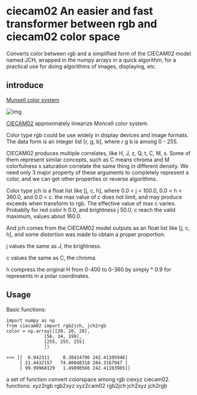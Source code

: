 ciecam02    An easier and fast transformer between rgb and ciecam02 color space
===============================================================================

Converts color between rgb and a simplified form of the CIECAM02 model named
JCH, wrapped in the numpy arrays in a quick algorithm, for a practical use for
doing algorithms of images, displaying, etc.

introduce
---------

[Munsell color system](https://en.wikipedia.org/wiki/Munsell_color_system)

![img](https://en.wikipedia.org/wiki/File:Munsell-system.svg)

[CIECAM02](https://en.wikipedia.org/wiki/CIECAM02) approximately linearize 
Moncell color system.

Color type rgb could be use widely in display devices and image formats. The
data form is an integer list [r, g, b], where r g b is among 0 - 255.

CIECAM02 produces multiple correlates, like H, J, z, Q, t, C, M, s. Some of
them represent similar concepts, such as C means chroma and M colorfulness
s saturation correlate the same thing in different density. We need only 3 
major property of these arguments to completely represent a color, and we 
can get other properties or reverse algorithms.

Color type jch is a float list like [j, c, h], where 0.0 < j < 100.0,
0.0 < h < 360.0, and 0.0 < c. the max value of c does not limit, and may 
produce exceeds when transform to rgb. The effective value of max c varies.
Probablly for red color h 0.0, and brightness j 50.0, c reach the valid 
maximum, values about 160.0.

And jch comes from the CIECAM02 model outputs as an float list like
[j, c, h], and some distortion was made to obtain a proper proportion.

j values the same as J, the brightness.

c values the same as C, the chroma.

h compress the original H from 0-400 to 0-360 by simply * 0.9 for 
represents in a polar coordinates.


Usage
-----

Basic functions:

    import numpy as np
    from ciecam02 import rgb2jch, jch2rgb
    color = np.array([[20, 20, 20],
                  [56, 34, 199],
                  [255, 255, 255]
                  ])
                  
    >>> [[  6.942311     0.38424796 242.41395946]
         [ 21.4432157   74.80048318 284.3167947 ]
         [ 99.99968129   1.49090566 242.41103965]]




a set of function convert colorspace among rgb ciexyz ciecam02.
functions:
        xyz2rgb
        rgb2xyz
        xyz2cam02
        rgb2jch
        jch2xyz
        jch2rgb
